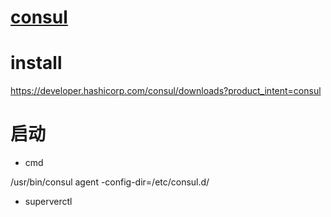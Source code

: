 # [consul](https://www.consul.io/)

# install

https://developer.hashicorp.com/consul/downloads?product_intent=consul

# 启动

* cmd

/usr/bin/consul agent -config-dir=/etc/consul.d/

* superverctl
